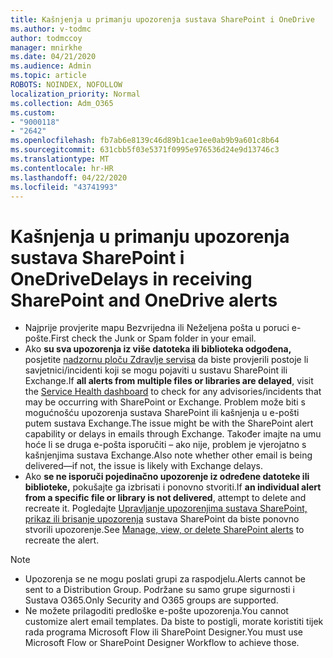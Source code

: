 ```yaml
---
title: Kašnjenja u primanju upozorenja sustava SharePoint i OneDrive
ms.author: v-todmc
author: todmccoy
manager: mnirkhe
ms.date: 04/21/2020
ms.audience: Admin
ms.topic: article
ROBOTS: NOINDEX, NOFOLLOW
localization_priority: Normal
ms.collection: Adm_O365
ms.custom:
- "9000118"
- "2642"
ms.openlocfilehash: fb7ab6e8139c46d89b1cae1ee0ab9b9a601c8b64
ms.sourcegitcommit: 631cbb5f03e5371f0995e976536d24e9d13746c3
ms.translationtype: MT
ms.contentlocale: hr-HR
ms.lasthandoff: 04/22/2020
ms.locfileid: "43741993"
---
```

# <a name="delays-in-receiving-sharepoint-and-onedrive-alerts"></a><span data-ttu-id="25c46-102">Kašnjenja u primanju upozorenja sustava SharePoint i OneDrive</span><span class="sxs-lookup"><span data-stu-id="25c46-102">Delays in receiving SharePoint and OneDrive alerts</span></span>

- <span data-ttu-id="25c46-103">Najprije provjerite mapu Bezvrijedna ili Neželjena pošta u poruci e-pošte.</span><span class="sxs-lookup"><span data-stu-id="25c46-103">First check the Junk or Spam folder in your email.</span></span>
- <span data-ttu-id="25c46-104">Ako **su sva upozorenja iz više datoteka ili biblioteka odgođena,** posjetite [nadzornu ploču Zdravlje servisa](https://portal.office.com/adminportal/home?ref=/servicehealth) da biste provjerili postoje li savjetnici/incidenti koji se mogu pojaviti u sustavu SharePoint ili Exchange.</span><span class="sxs-lookup"><span data-stu-id="25c46-104">If **all alerts from multiple files or libraries are delayed**, visit the [Service Health dashboard](https://portal.office.com/adminportal/home?ref=/servicehealth) to check for any advisories/incidents that may be occurring with SharePoint or Exchange.</span></span> <span data-ttu-id="25c46-105">Problem može biti s mogućnošću upozorenja sustava SharePoint ili kašnjenja u e-pošti putem sustava Exchange.</span><span class="sxs-lookup"><span data-stu-id="25c46-105">The issue might be with the SharePoint alert capability or delays in emails through Exchange.</span></span> <span data-ttu-id="25c46-106">Također imajte na umu hoće li se druga e-pošta isporučiti – ako nije, problem je vjerojatno s kašnjenjima sustava Exchange.</span><span class="sxs-lookup"><span data-stu-id="25c46-106">Also note whether other email is being delivered—if not, the issue is likely with Exchange delays.</span></span>
- <span data-ttu-id="25c46-107">Ako **se ne isporuči pojedinačno upozorenje iz određene datoteke ili biblioteke,** pokušajte ga izbrisati i ponovno stvoriti.</span><span class="sxs-lookup"><span data-stu-id="25c46-107">If **an individual alert from a specific file or library is not delivered**, attempt to delete and recreate it.</span></span> <span data-ttu-id="25c46-108">Pogledajte [Upravljanje upozorenjima sustava SharePoint, prikaz ili brisanje upozorenja](https://support.microsoft.com/office/manage-view-or-delete-sharepoint-alerts-99dfb19c-9a90-4a8c-aba1-aa8c8afb0de2) sustava SharePoint da biste ponovno stvorili upozorenje.</span><span class="sxs-lookup"><span data-stu-id="25c46-108">See [Manage, view, or delete SharePoint alerts](https://support.microsoft.com/office/manage-view-or-delete-sharepoint-alerts-99dfb19c-9a90-4a8c-aba1-aa8c8afb0de2) to recreate the alert.</span></span>

> [!NOTE]
> - <span data-ttu-id="25c46-109">Upozorenja se ne mogu poslati grupi za raspodjelu.</span><span class="sxs-lookup"><span data-stu-id="25c46-109">Alerts cannot be sent to a Distribution Group.</span></span> <span data-ttu-id="25c46-110">Podržane su samo grupe sigurnosti i Sustava O365.</span><span class="sxs-lookup"><span data-stu-id="25c46-110">Only Security and O365 groups are supported.</span></span>
> - <span data-ttu-id="25c46-111">Ne možete prilagoditi predloške e-pošte upozorenja.</span><span class="sxs-lookup"><span data-stu-id="25c46-111">You cannot customize alert email templates.</span></span> <span data-ttu-id="25c46-112">Da biste to postigli, morate koristiti tijek rada programa Microsoft Flow ili SharePoint Designer.</span><span class="sxs-lookup"><span data-stu-id="25c46-112">You must use Microsoft Flow or SharePoint Designer Workflow to achieve those.</span></span>
